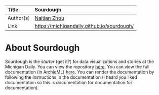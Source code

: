 | Title     | Sourdough                                  |
| :-------- | :----------------------------------------- |
| Author(s) | [Naitian Zhou](mailto:naitian@umich.edu)   |
| Link      | https://michigandaily.github.io/sourdough/ |

# About Sourdough

Sourdough is the _starter_ (get it?) for data visualizations and stories at the
Michigan Daily. You can view the repository
[here](https://github.com/MichiganDaily/sourdough). You can view the full
documentation (in ArchieML) [here](https://docs.google.com/document/d/1b1G4vXtHYZqwB8Ofky7szg6_kItoxZKIEob-DBcrDH0/edit#). You can render the documentation by
following the instructions in the documentation (I heard you liked documentation
so this is documentation for documentation for documentation).
